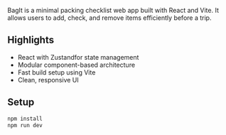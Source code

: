 BagIt is a minimal packing checklist web app built with React and Vite. It allows users to add, check, and remove items efficiently before a trip.

## Highlights

- React with Zustandfor state management
- Modular component-based architecture
- Fast build setup using Vite
- Clean, responsive UI

## Setup
```bash
npm install
npm run dev
```
